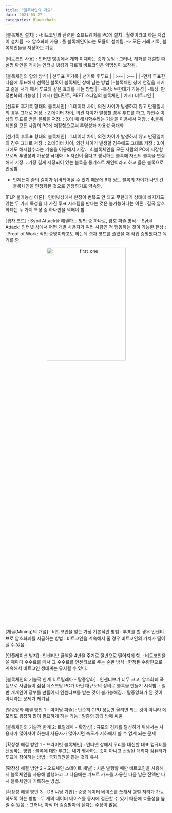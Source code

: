 ```yaml
---
title: "블록체인의 개요"
date: 2021-03-27
categories: Blockchain
---
```


[블록체인 설치]
: -비트코인과 관련한 소프트웨어를 PC에 설치
: 월렛이라고 하는 지갑이 설치됨. -> 암호화폐 사용
: 풀 블록체인이라는 모듈이 설치됨. -> 모든 거래 기록, 블록체인들을 저장하는 기능

[비트코인 사용]
: 인터넷 뱅킹에서 계좌 이체하는 것과 동일
: 그러나, 계좌를 개설할 때 실명 확인을 거치는 인터넷 뱅킹과 다르게 비트코인은 익명성이 보장됨.

[블록체인의 합의 방식]
| 선투표 후기록 | 선기록 후투표 |
| :--- | :--- |
| -먼저 투표한 다음에 투표해서 선택한 블록이 블록체인 상에 남는 방법 | -블록체인 상에 연결을 시키고 줄을 서게 해서 투표와 같은 효과를 내는 방법 |
| -특징: 무한대기 가능성 | -특징: 판정번복의 가능성 |
| 예시) 텐더민트, PBFT 스타일의 블록체인 | 예시) 비트코인 |

[선투표 후기록 형태의 블록체인]
: 1.데이터 차이, 의견 차이가 발생하지 않고 만장일치의 경우 그대로 저장.
: 2.데이터 차이, 의견 차이가 발생할 경우 투표를 하고, 과반수 이상의 투표를 받은 블록을 저장.
: 3.이 때 해시함수라는 기술을 이용해서 저장.
: 4.블록체인을 모든 사람의 PC에 저장함으로써 투명성과 가용성 극대화

[선기록 후투표 형태의 블록체인]
: 1.데이터 차이, 의견 차이가 발생하지 않고 만장일치의 경우 그대로 저장.
: 2.데이터 차이, 의견 차이가 발생할 경우에도 그대로 저장
: 3.이 때에도 해시함수라는 기술을 이용해서 저장.
: 4.블록체인을 모든 사람의 PC에 저장함으로써 투명성과 가용성 극대화
: 5.자신이 옳다고 생각하는 블록에 자신의 블록을 연결해서 저장.
: 가장 길게 저장되어 있는 블록을 롱기스트 체인이라고 하고 옳은 블록으로 인정함.
* 언제든지 줄의 길이가 뒤바뀌어질 수 있기 때문에 6개 정도 블록의 차이가 나면 긴 블록체인을 안정화된 것으로 인정하기로 약속함. 

[FLP 불가능성 이론]
: 인터넷상에서 판정이 번복도 안 되고 무한대기 상태에 빠지지도 않는 두 가지 특성을 다 가진 투표 시스템을 만다는 것은 불가능하다는 이론
: 결국 암호화폐는 두 가지 특성 중 하나만을 택해야 함.

[캡차 코드] 
: Sybil Attack을 해결하는 방법 중 하나로, 암호 퍼즐 방식
: -Sybil Attack: 인터넷 상에서 어떤 개별 사용자가 여러 사람인 척 행동하는 것이 가능한 현상
: -Proof of Work: 작업 증명이라고도 하는데 캡차 코드를 풀었을 때 작업 증명했다고 얘기를 함. 

<center><img width="70%" height="30%" alt="first_one" src="https://user-images.githubusercontent.com/47470474/123064616-652bc300-d449-11eb-88e6-264693e31384.png"></center>

[채굴(Mining)의 개념]
: 비트코인을 얻는 가장 기본적인 방법
: 투표를 할 경우 인센티브로 암호화폐를 지급하는 방법
: 비트코인을 계속해서 줄 경우 비트코인의 가치가 떨어질 수 있음.

[인플레이션 방지]
: 인센티브 금액을 4년을 주기로 절반으로 떨어지게 함.
: 비트코인을 쓸 때마다 수수료를 떼서 그 수수료를 인센티브로 주는 순환 방식
: 한정된 수량만으로 계속해서 비트코인 생태계는 유지될 수 있다.

[블록체인의 기술적 한계 1: 트릴레마 - 탈중앙화]
: 인센티브가 너무 크고, 암호화폐 폭등으로 사람들이 점점 데스크탑 PC가 아닌 대규모의 장비로 블록을 만들기 시작함.
: 일반 개개인이 장부를 만들어서 인센티브를 받는 것이 불가능해짐. 
: 탈중앙화가 된 것이 아니라는 문제가 제기됨.

[탈중앙화 해결 방안 1 – 마이닝 퍼즐]
: 단순히 CPU 성능만 올리면 되는 것이 아니라 메모리도 굉장히 많이 필요하게 하는 기능
: 일종의 창과 방패 싸움

[블록체인의 기술적 한계 2: 트릴레마 - 확장성]
: 규모의 경제를 달성하기 위해서는 사용자가 많아져야 하는데 사용자가 많아지면 속도가 저하해서 쓸 수 없게 되는 문제

[확장성 해결 방안 1 – 프라이빗 블록체인]
: 인터넷 상에서 우리를 대신할 대표 컴퓨터를 선정하는 방법
: 블록에 대한 투표는 내가 행사하는 것이 아니고 선정된 대리자 컴퓨터가 투표에 참여하는 방법
: 국회의원을 뽑는 것과 유사

[확장성 해결 방안 2 – 오프체인 스테이트 채널]
: 처음 발행할 때만 비트코인을 사용해서 블록체인을 사용해 발행하고 그 다음에는 기프트 카드를 사용한 다음 남은 잔액만 다시 블록체인에 기록하는 방법.

[확장성 해결 방안 3 – DB 샤딩 기법]
: 중앙 데이터 베이스를 쪼개서 병렬 처리가 가능하도록 하는 방법
: 두 개의 데이터 베이스를 동시에 접근할 수 있기 때문에 효율성을 높일 수 있음.
: 그러나, 아직 더 검증받아야 된다는 주장이 많음.
